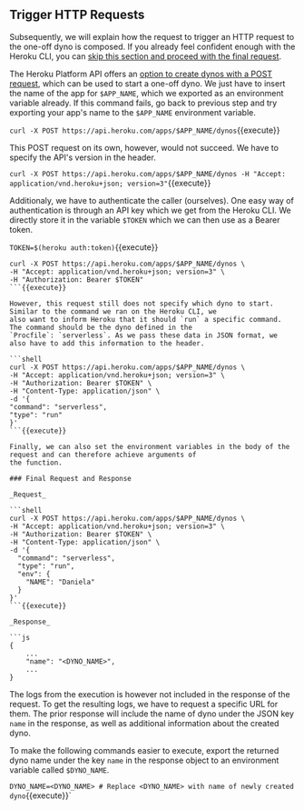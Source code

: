 ## Trigger HTTP Requests

Subsequently, we will explain how the request to trigger an HTTP request to the one-off dyno is composed. If you already
feel confident enough with the Heroku CLI, you can [skip this section and proceed with the final request](#final-request-and-response).

The Heroku Platform API offers an [option to create dynos with a POST request](https://devcenter.heroku.com/articles/platform-api-reference#dyno-create),
which can be used to start a one-off dyno. We just have to insert the name of the app for `$APP_NAME`, which we exported as an environment variable already. If this command fails, go back to previous step and try exporting your app's name to the `$APP_NAME` environment variable.

`curl -X POST https://api.heroku.com/apps/$APP_NAME/dynos`{{execute}}

This POST request on its own, however, would not succeed. We have to specify the API's version in the header.

`curl -X POST https://api.heroku.com/apps/$APP_NAME/dynos -H "Accept: application/vnd.heroku+json; version=3"`{{execute}}

Additionaly, we have to authenticate the caller (ourselves). One easy way of authentication is through an API key which
we get from the Heroku CLI. We directly store it in the variable `$TOKEN` which we can then use as a Bearer token.

`TOKEN=$(heroku auth:token)`{{execute}}

```shell
curl -X POST https://api.heroku.com/apps/$APP_NAME/dynos \
-H "Accept: application/vnd.heroku+json; version=3" \
-H "Authorization: Bearer $TOKEN"
```{{execute}}

However, this request still does not specify which dyno to start. Similar to the command we ran on the Heroku CLI, we
also want to inform Heroku that it should `run` a specific command. The command should be the dyno defined in the
`Procfile`: `serverless`. As we pass these data in JSON format, we also have to add this information to the header.

```shell
curl -X POST https://api.heroku.com/apps/$APP_NAME/dynos \
-H "Accept: application/vnd.heroku+json; version=3" \
-H "Authorization: Bearer $TOKEN" \
-H "Content-Type: application/json" \
-d '{
"command": "serverless",
"type": "run"
}'
```{{execute}}

Finally, we can also set the environment variables in the body of the request and can therefore achieve arguments of
the function.

### Final Request and Response

_Request_

```shell
curl -X POST https://api.heroku.com/apps/$APP_NAME/dynos \
-H "Accept: application/vnd.heroku+json; version=3" \
-H "Authorization: Bearer $TOKEN" \
-H "Content-Type: application/json" \
-d '{
  "command": "serverless",
  "type": "run",
  "env": {
    "NAME": "Daniela"
  }
}'
```{{execute}}

_Response_

```js
{
    ...
    "name": "<DYNO_NAME>",
    ...
}
```

The logs from the execution is however not included in the response of the request. To get the resulting logs, we have to request a specific URL
for them. The prior response will include the name of dyno under the JSON key `name` in the response,
as well as additional information about the created dyno.

To make the following commands easier to execute, export the returned dyno name under the key `name` in the response object to an
environment variable called `$DYNO_NAME`.

`DYNO_NAME=<DYNO_NAME> # Replace <DYNO_NAME> with name of newly created dyno`{{execute}}`

